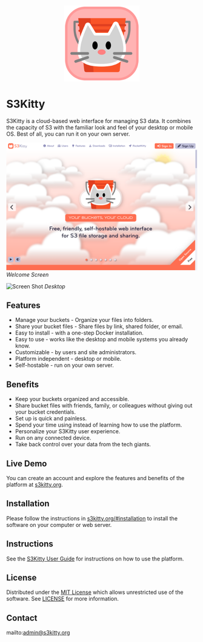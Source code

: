 <p align="center" style="text-align:center">
	<img src="images/logos/logo.svg" width="200">
</p>

# S3Kitty

S3Kitty is a cloud-based web interface for managing S3 data. It combines the capacity of S3 with the familiar look and feel of your desktop or mobile OS. Best of all, you can run it on your own server.

![Screen Shot](images/screen-shots/welcome.png)
*Welcome Screen*

![Screen Shot](images/screen-shots/desktop.png)
*Desktop*

## Features

- Manage your buckets - Organize your files into folders.
- Share your bucket files - Share files by link, shared folder, or email.
- Easy to install - with a one-step Docker installation.
- Easy to use - works like the desktop and mobile systems you already know.
- Customizable - by users and site administrators.
- Platform independent - desktop or mobile.
- Self-hostable - run on your own server.

## Benefits

- Keep your buckets organized and accessible.
- Share bucket files with friends, family, or colleagues without giving out your bucket credentials.
- Set up is quick and painless.
- Spend your time using instead of learning how to use the platform.
- Personalize your S3Kitty user experience.
- Run on any connected device.
- Take back control over your data from the tech giants.

## Live Demo

You can create an account and explore the features and benefits of the platform at [s3kitty.org](https://s3kitty.org).

## Installation

Please follow the instructions in [s3kitty.org/#installation](https://s3kitty.org/#installation) to install the software on your computer or web server.

## Instructions

See the [S3Kitty User Guide](https://s3kitty.org/#help) for instructions on how to use the platform.

## License

Distributed under the <a href="https://en.wikipedia.org/wiki/MIT_License">MIT License</a> which allows unrestricted use of the software. See [LICENSE](LICENSE) for more information.

## Contact

mailto:admin@s3kitty.org

